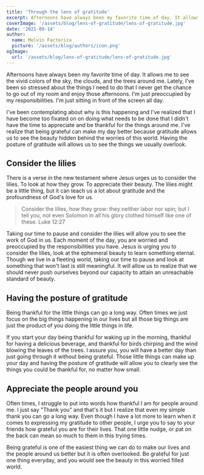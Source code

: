 ```yaml
---
title: 'Through the lens of gratitude'
excerpt: Afternoons have always been my favorite time of day. It allows me to see the vivid colors of the sky, the clouds, and the trees around me. 
coverImage: '/assets/blog/lens-of-gratitude/lens-of-gratitude.jpg'
date: '2021-09-14'
author:
  name: Melvin Factoriza
  picture: '/assets/blog/authors/icon.png'
ogImage:
  url: '/assets/blog/lens-of-gratitude/lens-of-gratitude.jpg'
---
```


Afternoons have always been my favorite time of day. It allows me to see the vivid colors of the sky, the clouds, and the trees around me. Lately, I've been so stressed about the things I need to do that I never get the chance to go out of my room and enjoy those afternoons. I'm just preoccupied by my responsibilities. I'm just sitting in front of the screen all day. 

I've been contemplating about why is this happening and I've realized that I have become too fixated on on doing what needs to be done that I didn't have the time to appreciate and be thankful for the things around me. I've realize that being grateful can make my day better because gratitude allows us to see the beauty hidden behind the worries of this world. Having the posture of gratitude will allows us to see the things we usually overlook.

## Consider the lilies
There is a verse in the new testament where Jesus urges us to consider the lilies. To look at how they grow. To appreciate their beauty. The lilies might be a little thing, but it can teach us a lot about gratitude and the profoundness of God's love for us. 

> Consider the lilies, how they grow: they neither labor nor spin; but I tell you, not even Solomon in all his glory clothed himself like one of these. Luke 12:27

Taking our time to pause and consider the lilies will allow you to see the work of God in us. Each moment of the day, you are worried and preoccupied by the responsibilities you have. Jesus is urging you to consider the lilies, look at the ephemeral beauty to learn something eternal. Though we live in a fleeting world, taking our time to pause and look at something that won't last is still meaningful. It will allow us to realize that we should never push ourselves beyond our capacity to attain an unreachable standard of beauty. 


## Having the posture of gratitude
Being thankful for the little things can go a long way. Often times we just focus on the big things happening in our lives but all those big things are just the product of you doing the little things in life. 

If you start your day being thankful for waking up in the morning, thankful for having a delicious beverage, and thankful for birds chirping and the wind blowing the leaves of the trees. I assure you, you will have a better day than just going through it without being grateful. Those little things can make up your day and having the posture of gratitude will allow you to clearly see the things you could be thankful for, no matter how small. 

## Appreciate the people around you
Often times, I struggle to put into words how thankful I am for people around me. I just say "Thank you" and that's it but I realize that even my simple thank you can go a long way. Even though I have a lot more to learn when it comes to expressing my gratitude to other people, I urge you to say to your friends how grateful you are for their lives. That one little nudge, or pat on the back can mean so much to them in this trying times.  

Being grateful is one of the easiest thing we can do to make our lives and the people around us better but it is often overlooked. Be grateful for just one thing everyday, and you would see the beauty in this worried filled world. 